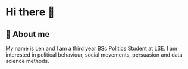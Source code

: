 # Hi there 👋

## 👨 About me  

My name is Len and I am a third year BSc Politics Student at LSE. I am interested in political behaviour, social movements, persuasion and data science methods.

